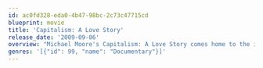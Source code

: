 ```yaml
---
id: ac0fd328-eda0-4b47-98bc-2c73c47715cd
blueprint: movie
title: 'Capitalism: A Love Story'
release_date: '2009-09-06'
overview: "Michael Moore's Capitalism: A Love Story comes home to the issue he's been examining throughout his career: the disastrous impact of corporate dominance on the everyday lives of Americans (and by default, the rest of the world)."
genres: '[{"id": 99, "name": "Documentary"}]'
---
```

